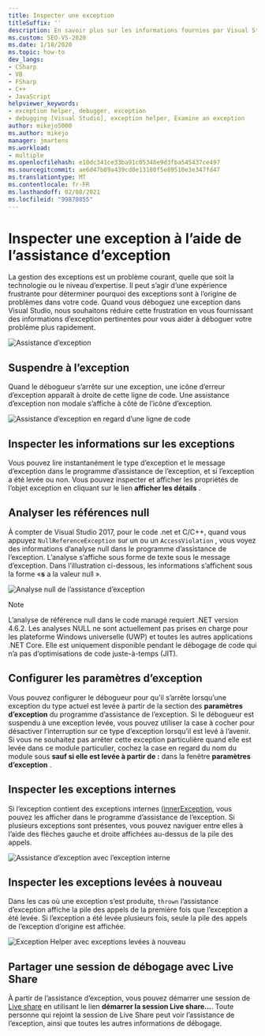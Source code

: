 ```yaml
---
title: Inspecter une exception
titleSuffix: ''
description: En savoir plus sur les informations fournies par Visual Studio pour vous aider à déboguer des exceptions et sur la désactivation sélective de l’interruption sur les exceptions.
ms.custom: SEO-VS-2020
ms.date: 1/18/2020
ms.topic: how-to
dev_langs:
- CSharp
- VB
- FSharp
- C++
- JavaScript
helpviewer_keywords:
- exception helper, debugger, exception
- debugging [Visual Studio], exception helper, Examine an exception
author: mikejo5000
ms.author: mikejo
manager: jmartens
ms.workload:
- multiple
ms.openlocfilehash: e10dc341ce33ba91c05348e9d3fba545437ce497
ms.sourcegitcommit: ae6d47b09a439cd0e13180f5e89510e3e347fd47
ms.translationtype: MT
ms.contentlocale: fr-FR
ms.lasthandoff: 02/08/2021
ms.locfileid: "99870855"
---
```

# <a name="inspect-an-exception-using-the-exception-helper"></a>Inspecter une exception à l’aide de l’assistance d’exception 

La gestion des exceptions est un problème courant, quelle que soit la technologie ou le niveau d’expertise. Il peut s’agir d’une expérience frustrante pour déterminer pourquoi des exceptions sont à l’origine de problèmes dans votre code. Quand vous déboguez une exception dans Visual Studio, nous souhaitons réduire cette frustration en vous fournissant des informations d’exception pertinentes pour vous aider à déboguer votre problème plus rapidement.

![Assistance d’exception](media/debugger-exception-helper-default.png)

## <a name="pause-on-the-exception"></a>Suspendre à l’exception
Quand le débogueur s’arrête sur une exception, une icône d’erreur d’exception apparaît à droite de cette ligne de code. Une assistance d’exception non modale s’affiche à côté de l’icône d’exception.

![Assistance d’exception en regard d’une ligne de code](media/debugger-exception-helper-locerror.png)

## <a name="inspect-exception-info"></a>Inspecter les informations sur les exceptions
Vous pouvez lire instantanément le type d’exception et le message d’exception dans le programme d’assistance de l’exception, et si l’exception a été levée ou non. Vous pouvez inspecter et afficher les propriétés de l’objet exception en cliquant sur le lien **afficher les détails** .

## <a name="analyze-null-references"></a>Analyser les références null
À compter de Visual Studio 2017, pour le code .net et C/C++, quand vous appuyez `NullReferenceException` sur un ou un `AccessViolation` , vous voyez des informations d’analyse null dans le programme d’assistance de l’exception. L’analyse s’affiche sous forme de texte sous le message d’exception. Dans l’illustration ci-dessous, les informations s’affichent sous la forme «**s** a la valeur null ».

![Analyse null de l’assistance d’exception](media/debugger-exception-helper-default.png)


> [!NOTE]
> L’analyse de référence null dans le code managé requiert .NET version 4.6.2. Les analyses NULL ne sont actuellement pas prises en charge pour les plateforme Windows universelle (UWP) et toutes les autres applications .NET Core. Elle est uniquement disponible pendant le débogage de code qui n’a pas d’optimisations de code juste-à-temps (JIT).

## <a name="configure-exception-settings"></a>Configurer les paramètres d’exception 
Vous pouvez configurer le débogueur pour qu’il s’arrête lorsqu’une exception du type actuel est levée à partir de la section des **paramètres d’exception** du programme d’assistance de l’exception. Si le débogueur est suspendu à une exception levée, vous pouvez utiliser la case à cocher pour désactiver l’interruption sur ce type d’exception lorsqu’il est levé à l’avenir. Si vous ne souhaitez pas arrêter cette exception particulière quand elle est levée dans ce module particulier, cochez la case en regard du nom du module sous **sauf si elle est levée à partir de :** dans la fenêtre **paramètres d’exception** . 

## <a name="inspect-inner-exceptions"></a>Inspecter les exceptions internes 
Si l’exception contient des exceptions internes ([innerException](/dotnet/api/system.exception.innerexception), vous pouvez les afficher dans le programme d’assistance de l’exception. Si plusieurs exceptions sont présentes, vous pouvez naviguer entre elles à l’aide des flèches gauche et droite affichées au-dessus de la pile des appels.

![Assistance d’exception avec l’exception interne](media/debugger-exception-helper-innerexception.png)

## <a name="inspect-rethrown-exceptions"></a>Inspecter les exceptions levées à nouveau
Dans les cas où une exception s’est produite, `thrown` l’assistance d’exception affiche la pile des appels de la première fois que l’exception a été levée. Si l’exception a été levée plusieurs fois, seule la pile des appels de l’exception d’origine est affichée.

![Exception Helper avec exceptions levées à nouveau](media/debugger-exception-helper-innerexception.png)

## <a name="share-a-debug-session-with-live-share"></a>Partager une session de débogage avec Live Share
À partir de l’assistance d’exception, vous pouvez démarrer une session de [Live share](/visualstudio/liveshare/) en utilisant le lien **démarrer la session Live share...**. Toute personne qui rejoint la session de Live Share peut voir l’assistance de l’exception, ainsi que toutes les autres informations de débogage.